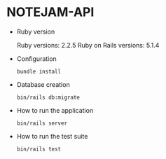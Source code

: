 # NOTEJAM-API

* Ruby version

    Ruby versions: 2.2.5
    Ruby on Rails versions: 5.1.4

* Configuration

    `bundle install`

* Database creation

    `bin/rails db:migrate`

* How to run the application

    `bin/rails server`

* How to run the test suite

    `bin/rails test`
